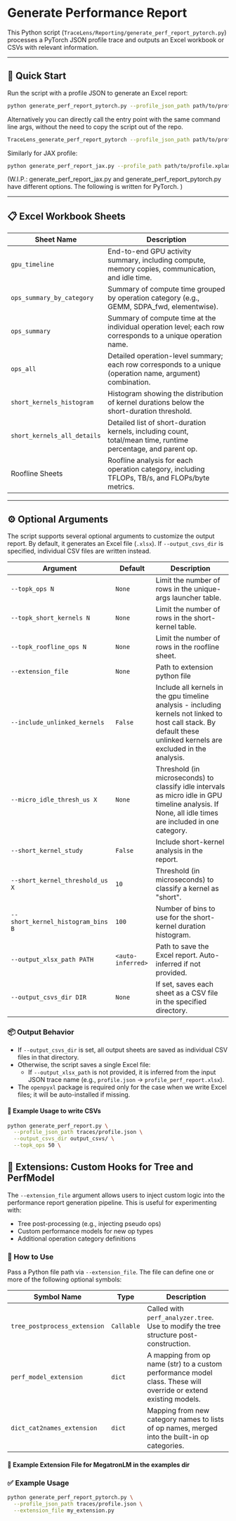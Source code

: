 <!--
Copyright (c) 2024 - 2025 Advanced Micro Devices, Inc. All rights reserved.

See LICENSE for license information.
-->

# Generate Performance Report

This Python script (`TraceLens/Reporting/generate_perf_report_pytorch.py`) processes a PyTorch JSON profile trace and outputs an Excel workbook or CSVs with relevant information.

---

## 🚀 Quick Start

Run the script with a profile JSON to generate an Excel report:

```bash
python generate_perf_report_pytorch.py --profile_json_path path/to/profile.json 
```

Alternatively you can directly call the entry point with the same command line args,
 without the need to copy the script out of the repo. 

```bash
TraceLens_generate_perf_report_pytorch --profile_json_path path/to/profile.json 
```

Similarly for JAX profile:

```bash
python generate_perf_report_jax.py --profile_path path/to/profile.xplane.pb --output_path save/to/dir
```

(W.I.P.: generate_perf_report_jax.py and generate_perf_report_pytorch.py have different options. The following is written for PyTorch. )

---

## 📋 Excel Workbook Sheets

| Sheet Name                  | Description                                                                                                      |
|----------------------------|------------------------------------------------------------------------------------------------------------------|
| `gpu_timeline`             | End-to-end GPU activity summary, including compute, memory copies, communication, and idle time.                 |
| `ops_summary_by_category`  | Summary of compute time grouped by operation category (e.g., GEMM, SDPA_fwd, elementwise).                       |
| `ops_summary`              | Summary of compute time at the individual operation level; each row corresponds to a unique operation name.      |
| `ops_all`                  | Detailed operation-level summary; each row corresponds to a unique (operation name, argument) combination.       |
| `short_kernels_histogram` | Histogram showing the distribution of kernel durations below the short-duration threshold.                       |
| `short_kernels_all_details`| Detailed list of short-duration kernels, including count, total/mean time, runtime percentage, and parent op.    |
| Roofline Sheets            | Roofline analysis for each operation category, including TFLOPs, TB/s, and FLOPs/byte metrics.                   |

---

## ⚙️ Optional Arguments

The script supports several optional arguments to customize the output report. By default, it generates an Excel file (`.xlsx`). If `--output_csvs_dir` is specified, individual CSV files are written instead.

| Argument                          | Default           | Description                                                                 |
|-----------------------------------|-------------------|-----------------------------------------------------------------------------|
| `--topk_ops N`                    | `None`            | Limit the number of rows in the unique-args launcher table.                |
| `--topk_short_kernels N`          | `None`            | Limit the number of rows in the short-kernel table.                         |
| `--topk_roofline_ops N`           | `None`            | Limit the number of rows in the roofline sheet.                             |
| `--extension_file`           | `None`            | Path to extension python file   
| `--include_unlinked_kernels`            | `False`           | Include all kernels in the gpu timeline analysis -  including kernels not linked to host call stack. By default these unlinked kernels are excluded in the analysis. |
`--micro_idle_thresh_us X`        | `None`            | Threshold (in microseconds) to classify idle intervals as micro idle in GPU timeline analysis. If None, all idle times are included in one category. |
| `--short_kernel_study`            | `False`           | Include short-kernel analysis in the report.                                |
| `--short_kernel_threshold_us X`   | `10`              | Threshold (in microseconds) to classify a kernel as "short".               |
| `--short_kernel_histogram_bins B` | `100`             | Number of bins to use for the short-kernel duration histogram.             |
| `--output_xlsx_path PATH`         | `<auto-inferred>` | Path to save the Excel report. Auto-inferred if not provided.              |
| `--output_csvs_dir DIR`           | `None`            | If set, saves each sheet as a CSV file in the specified directory.         |

### 📦 Output Behavior

- If `--output_csvs_dir` is set, all output sheets are saved as individual CSV files in that directory.
- Otherwise, the script saves a single Excel file:
  - If `--output_xlsx_path` is not provided, it is inferred from the input JSON trace name (e.g., `profile.json` → `profile_perf_report.xlsx`).
- The `openpyxl` package is required only for the case when we write Excel files; it will be auto-installed if missing.

#### 🧪 Example Usage to write CSVs


```bash
python generate_perf_report.py \
  --profile_json_path traces/profile.json \
  --output_csvs_dir output_csvs/ \
  --topk_ops 50 \
```

## 🧩 Extensions: Custom Hooks for Tree and PerfModel

The `--extension_file` argument allows users to inject custom logic into the performance report generation pipeline. This is useful for experimenting with:

- Tree post-processing (e.g., injecting pseudo ops)
- Custom performance models for new op types
- Additional operation category definitions

### 🔧 How to Use

Pass a Python file path via `--extension_file`. The file can define one or more of the following optional symbols:

| Symbol Name                  | Type      | Description                                                                 |
|-----------------------------|-----------|-----------------------------------------------------------------------------|
| `tree_postprocess_extension`| `Callable`| Called with `perf_analyzer.tree`. Use to modify the tree structure post-construction. |
| `perf_model_extension`      | `dict`    | A mapping from op name (str) to a custom performance model class. These will override or extend existing models. |
| `dict_cat2names_extension`  | `dict`    | Mapping from new category names to lists of op names, merged into the built-in op categories. |

#### 📄 Example Extension File for MegatronLM in the examples dir

### ✅ Example Usage

```bash
python generate_perf_report_pytorch.py \
  --profile_json_path traces/profile.json \
  --extension_file my_extension.py
```